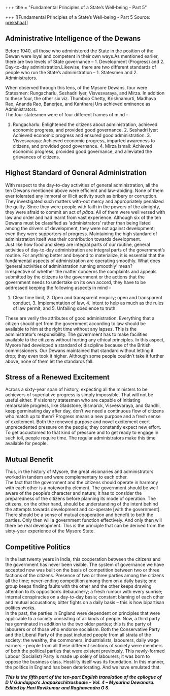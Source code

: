 +++
title = "Fundamental Principles of a State’s Well-being - Part 5"

+++
[[Fundamental Principles of a State’s Well-being - Part 5	Source: [prekshaa](https://www.prekshaa.in/fundamental-principles-of-a-states-well-being-part-5)]]







## Administrative Intelligence of the Dewans

Before 1940, all those who administered the State in the position of the Dewan were loyal and competent in their own ways.As mentioned earlier, there are two levels of State governance – 1. Development (Progress) and 2. Day-to-day administration.Likewise, there are two different standards of people who run the State’s administration – 1. Statesmen and 2. Administrators.

When observed through this lens, of the Mysore Dewans, four were Statesmen: Rungacharlu, Seshadri Iyer, Visvesvaraya, and Mirza. In addition to these four, the other six viz. Thumboo Chetty, Krishnamurti, Madhava Rao, Ananda Rao, Banerjee, and Kantharaj Urs achieved eminence as Administrators.  
The four statesmen were of four different frames of mind –

1.  Rungacharlu: Enlightened the citizens about administration, achieved
    economic progress, and provided good governance. 2.  Seshadri Iyer: Achieved economic progress and ensured good
    administration. 3.  Visvesvaraya: Achieved economic progress, imparted awareness to
    citizens, and provided good governance. 4.  Mirza Ismail: Achieved economic progress, provided good governance,
    and alleviated the grievances of citizens.

## Highest Standard of General Administration

With respect to the day-to-day activities of general administration, all the ten Dewans mentioned above were efficient and law-abiding. None of them ever tolerated any immoral or illicit activity such as bribery or corruption. They investigated such matters with-out mercy and appropriately penalized the guilty. Since they were people with faith in the powers of the almighty, they were afraid to commit an act of *pāpa*. All of them were well versed with law and order and had learnt from vast experience. Although six of the ten Dewans must be classified as ‘administrators’ rather than being listed among the drivers of development, they were not against development; even they were supporters of progress. Maintaining the high standard of administration itself was their contribution towards development.  
Just like how food and sleep are integral parts of our routine, general activities of day-to-day administration are integral parts of the government’s routine. For anything better and beyond to materialize, it is essential that the fundamental aspects of administration are operating smoothly. What does ‘general activities of administration running smoothly’ mean?  
Irrespective of whether the matter concerns the complaints and appeals submitted by the citizens to the government or the actions that the government needs to undertake on its own accord, they have to be addressed keeping the following aspects in mind –

1.  Clear time limit, 2.  Open and transparent enquiry; open and transparent conduct, 3.  Implementation of law, 4.  Intent to help as much as the rules of law permit, and 5.  Unfailing obedience to truth.

These are verily the attributes of good administration. Everything that a citizen should get from the government according to law should be available to him at the right time without any lapses. This is the administrator’s responsibility. The government has to make facilities available to the citizens without hurting any ethical principles. In this aspect, Mysore had developed a standard of discipline because of the British commissioners. Our Dewans maintained that standard without letting it drop; they even took it higher. Although some people couldn’t take it further above, none of them let the standards fall.

## Stress of a Renewed Excitement

Across a sixty-year span of history, expecting all the ministers to be achievers of superlative progress is simply impossible. That will not be useful either. If visionary statesmen who are capable of initiating remarkable progress, like Gladstone, Bismarck, Visvesvaraya, and Gandhi, keep germinating day after day, don’t we need a continuous flow of citizens who match up to them? Progress means a new purpose and a fresh sense of excitement. Both the renewed purpose and novel excitement exert unprecedented pressure on the people; they constantly expect new effort. To get accustomed to that kind of pressure and to get ready to engage in such toil, people require time. The regular administrators make this time available for people.

## Mutual Benefit

Thus, in the history of Mysore, the great visionaries and administrators worked in tandem and were complementary to each other.  
The fact that the government and the citizens should operate in harmony with each other is a noteworthy element. The government should be well aware of the people’s character and nature; it has to consider the preparedness of the citizens before planning its mode of operation. The citizens, on the other hand, should be understanding of the intent behind the attempts towards development and co-operate \[with the government\]. There should be a sense of mutual cooperation and benefit to both the parties. Only then will a government function effectively. And only then will there be real development. This is the principle that can be derived from the sixty-year experience of the Mysore State.

## Competitive Politics

In the last twenty years in India, this cooperation between the citizens and the government has never been visible. The system of governance we have accepted now was built on the basis of competition between two or three factions of the citizens. Presence of two or three parties among the citizens all the time; never-ending competition among them on a daily basis; one group keeps finding faults with the other and the other keeps drawing attention to its opposition’s debauchery; a fresh rumour with every sunrise; internal conspiracies on a day-to-day basis; constant blaming of each other and mutual accusations; bitter fights on a daily basis – this is how bipartisan politics works.  
In the past, the parties in England were dependent on principles that were applicable to a society consisting of all kinds of people. Now, a third party has germinated in addition to the two older parties; this is the party of labourers or of those who endorse socialism. Both the Conservative Party and the Liberal Party of the past included people from all strata of the society: the wealthy, the commoners, industrialists, labourers, daily wage earners – people from all these different sections of society were members of both the political parties that were existent previously. This newly-formed Labour (Socialist) Party is made up solely of labourers; it was born to oppose the business class. Hostility itself was its foundation. In this manner, the politics in England has been deteriorating. And we have emulated that.



***This is the fifth part of the ten-part English translation of the epilogue of D V Gundappa’s Jnapakachitrashaale – Vol. 4 – Mysurina Dewanaru. Edited by Hari Ravikumar and Raghavendra G S.***








